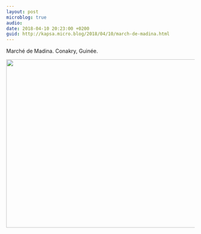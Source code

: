 ```yaml
---
layout: post
microblog: true
audio: 
date: 2018-04-10 20:23:00 +0200
guid: http://kapsa.micro.blog/2018/04/10/march-de-madina.html
---
```

Marché de Madina. Conakry, Guinée.

<img src="http://www.jeankapsa.com/uploads/2018/c971016b6b.jpg" width="600" height="450" />
